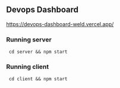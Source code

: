 ## Devops Dashboard

<https://devops-dashboard-weld.vercel.app/>

### Running server

``` cd server && npm start```

### Running client

``` cd client && npm start```

